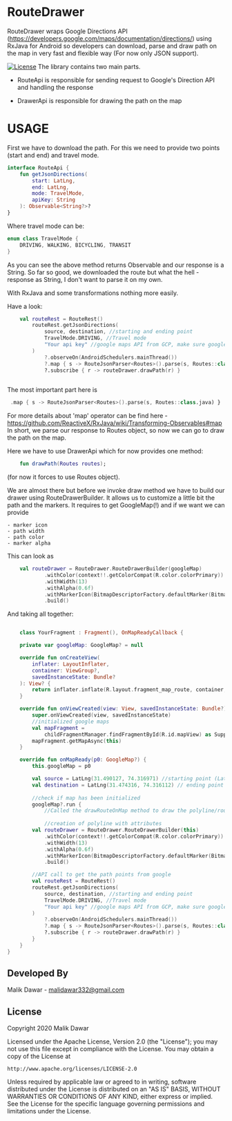 RouteDrawer
===========

RouteDrawer wraps Google Directions API (https://developers.google.com/maps/documentation/directions/) using RxJava for Android so developers can download, parse and draw path on the map in very fast and flexible way (For now only JSON support).

[![License](https://img.shields.io/badge/license-Apache%202-blue.svg)](https://www.apache.org/licenses/LICENSE-2.0) 
The library contains two main parts.

 - RouteApi
    is responsible for sending request to Google's Direction API and handling the response

 - DrawerApi
    is responsible for drawing the path on the map



USAGE
===========
First we have to download the path. For this we need to provide two points (start and end) and travel mode.


```Kotlin
interface RouteApi {
	fun getJsonDirections(
		start: LatLng,
		end: LatLng,
		mode: TravelMode,
		apiKey: String
	): Observable<String?>?
}
```

Where travel mode can be:

```Kotlin
enum class TravelMode {
	DRIVING, WALKING, BICYCLING, TRANSIT
}
```

As you can see the above method returns Observable and our response is a String.
So far so good, we downloaded the route but what the hell - response as String, I don't want to parse it on my own.

With RxJava and some transformations nothing more easily.

Have a look:

```Kotlin
	val routeRest = RouteRest()
        routeRest.getJsonDirections(
            source, destination, //starting and ending point
            TravelMode.DRIVING, //Travel mode
            "Your api key" //google maps API from GCP, make sure google directions are enabled
        )
            ?.observeOn(AndroidSchedulers.mainThread())
            ?.map { s -> RouteJsonParser<Routes>().parse(s, Routes::class.java) }
            ?.subscribe { r -> routeDrawer.drawPath(r) }
			
```

The most important part here is

```Kotlin
 .map { s -> RouteJsonParser<Routes>().parse(s, Routes::class.java) }
```

For more details about 'map' operator can be find here - https://github.com/ReactiveX/RxJava/wiki/Transforming-Observables#map
In short, we parse our response to Routes object, so now we can go to draw the path on the map.


Here we have to use DrawerApi which for now provides one method:
```Kotlin
	fun drawPath(Routes routes);
```
(for now it forces to use Routes object).

We are almost there but before we invoke draw method we have to build our drawer using RouteDrawerBuilder.
It allows us to customize a little bit the path and the markers. It requires to get GoogleMap(!) and if we want we can provide
```
- marker icon
- path width
- path color
- marker alpha
```

This can look as

```Kotlin
    val routeDrawer = RouteDrawer.RouteDrawerBuilder(googleMap)
            .withColor(context!!.getColorCompat(R.color.colorPrimary))
            .withWidth(13)
            .withAlpha(0.6f)
            .withMarkerIcon(BitmapDescriptorFactory.defaultMarker(BitmapDescriptorFactory.HUE_ORANGE))
            .build()
```


And taking all together:

```Kotlin

    class YourFragment : Fragment(), OnMapReadyCallback {

    private var googleMap: GoogleMap? = null

    override fun onCreateView(
        inflater: LayoutInflater,
        container: ViewGroup?,
        savedInstanceState: Bundle?
    ): View? {
        return inflater.inflate(R.layout.fragment_map_route, container, false)
    }

    override fun onViewCreated(view: View, savedInstanceState: Bundle?) {
        super.onViewCreated(view, savedInstanceState)
        //initialized google maps
        val mapFragment =
            childFragmentManager.findFragmentById(R.id.mapView) as SupportMapFragment
        mapFragment.getMapAsync(this)
    }

    override fun onMapReady(p0: GoogleMap?) {
        this.googleMap = p0

        val source = LatLng(31.490127, 74.316971) //starting point (LatLng)
        val destination = LatLng(31.474316, 74.316112) // ending point (LatLng)
	
		//check if map has been initialized
        googleMap?.run {
            //Called the drawRouteOnMap method to draw the polyline/route on google maps
			
            //creation of polyline with attributes
        val routeDrawer = RouteDrawer.RouteDrawerBuilder(this)
            .withColor(context!!.getColorCompat(R.color.colorPrimary))
            .withWidth(13)
            .withAlpha(0.6f)
            .withMarkerIcon(BitmapDescriptorFactory.defaultMarker(BitmapDescriptorFactory.HUE_ORANGE))
            .build()

        //API call to get the path points from google
        val routeRest = RouteRest()
        routeRest.getJsonDirections(
            source, destination, //starting and ending point
            TravelMode.DRIVING, //Travel mode
            "Your api key" //google maps API from GCP, make sure google directions are enabled
        )
            ?.observeOn(AndroidSchedulers.mainThread())
            ?.map { s -> RouteJsonParser<Routes>().parse(s, Routes::class.java) }
            ?.subscribe { r -> routeDrawer.drawPath(r) }
        }
    }
}
```

Developed By
------------
Malik Dawar - malidawar332@gmail.com

License
----------


Copyright 2020 Malik Dawar

Licensed under the Apache License, Version 2.0 (the "License");
you may not use this file except in compliance with the License.
You may obtain a copy of the License at

    http://www.apache.org/licenses/LICENSE-2.0

Unless required by applicable law or agreed to in writing, software
distributed under the License is distributed on an "AS IS" BASIS,
WITHOUT WARRANTIES OR CONDITIONS OF ANY KIND, either express or implied.
See the License for the specific language governing permissions and
limitations under the License.
```





